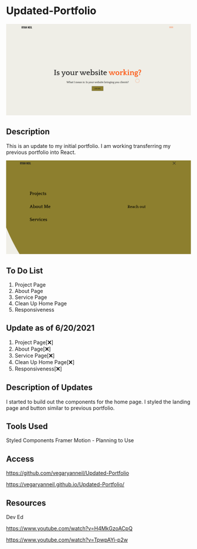 # Updated-Portfolio

![Landing Page](portfolio/src/images/landingPageUpdate.png)
## Description

This is an update to my initial portfolio. I am working transferring my previous portfolio into React.

![Nav Page](portfolio/src/images/burgerMenuUpdate.png)

## To Do List
1. Project Page
2. About Page
3. Service Page
4. Clean Up Home Page
5. Responsiveness

## Update as of 6/20/2021
1. Project Page[❌]
2. About Page[❌]
3. Service Page[❌]
4. Clean Up Home Page[❌]
5. Responsiveness[❌]

## Description of Updates

I started to build out the components for the home page. I styled the landing page and button similar to previous portfolio.

## Tools Used
Styled Components
Framer Motion - Planning to Use
## Access

https://github.com/vegaryanneil/Updated-Portfolio

https://vegaryanneil.github.io/Updated-Portfolio/

## Resources

Dev Ed

https://www.youtube.com/watch?v=H4MkGzoACpQ

https://www.youtube.com/watch?v=TpwpAYi-p2w